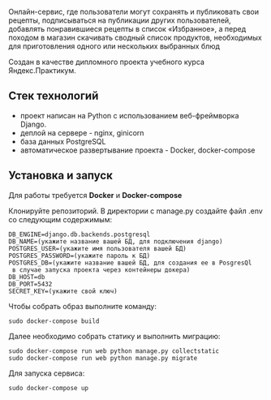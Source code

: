 Онлайн-сервис, где пользователи могут сохранять и публиковать свои рецепты, 
подписываться на публикации других пользователей, добавлять 
понравившиеся рецепты в список «Избранное», а перед походом в магазин скачивать
сводный список продуктов, необходимых для приготовления одного или нескольких 
выбранных блюд

Cоздан в качестве дипломного проекта учебного курса Яндекс.Практикум.

## Стек технологий
- проект написан на Python с использованием веб-фреймворка Django.
- деплой на сервере - nginx, ginicorn
- база данных PostgreSQL
- автоматическое развертывание проекта - Docker, docker-compose

## Установка и запуск

Для работы требуется **Docker** и **Docker-compose**

Клонируйте репозиторий. В директории с manage.py создайте файл .env со следующим
содержимым:

```  
DB_ENGINE=django.db.backends.postgresql
DB_NAME=(укажите название вашей БД, для подключения django)
POSTGRES_USER=(укажите имя пользователя вашей БД)
POSTGRES_PASSWORD=(укажите пароль к БД)
POSTGRES_DB=(укажите название вашей БД, для создания ее в PosgresQl
 в случае запуска проекта через контейнеры докера)
DB_HOST=db
DB_PORT=5432
SECRET_KEY=(укажите свой ключ)
```
Чтобы собрать образ выполните команду:
````
sudo docker-compose build
````
Далее необходимо собрать статику и выполнить миграцию:
````
sudo docker-compose run web python manage.py collectstatic
sudo docker-compose run web python manage.py migrate
````
Для запуска сервиса:
````
sudo docker-compose up
````